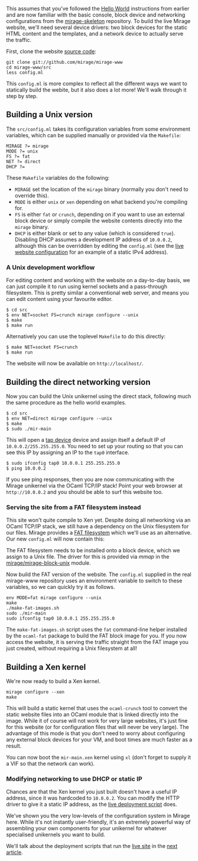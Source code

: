 This assumes that you've followed the [Hello World](/wiki/hello-world)
instructions from earlier and are now familiar with the basic console, block
device and networking configurations from the
[mirage-skeleton](https://github.com/mirage/mirage-skeleton) repository.  To
build the live Mirage website, we'll need several device drivers: two block
devices for the static HTML content and the templates, and a network device to
actually serve the traffic.

First, clone the website [source code](https://github.com/mirage/mirage-www):

```
git clone git://github.com/mirage/mirage-www
cd mirage-www/src
less config.ml
```

This `config.ml` is more complex to reflect all the different ways we want
to statically build the webite, but it also does a lot more!  We'll walk through it step by step.

## Building a Unix version

The `src/config.ml` takes its configuration variables from some environment variables,
which can be supplied manually or provided via the `Makefile`:

```
MIRAGE ?= mirage
MODE ?= unix
FS ?= fat
NET ?= direct
DHCP ?= 

```

These `Makefile` variables do the following:

* `MIRAGE` set the location of the `mirage` binary (normally you 
  don't need to override this).
* `MODE` is either `unix` or `xen` depending on what backend you're compiling for.
* `FS` is either `fat` or `crunch`, depending on if you want to use an external block device or simply compile the website contents directly into the `mirage` binary.
* `DHCP` is either blank or set to any value (which is considered `true`). Disabling DHCP assumes a development IP address of `10.0.0.2`, although this can be overridden by editing the `config.ml` (see the [live website configuration](https://github.com/mirage/mirage-www/blob/master/.travis-www.ml) for an example of a static IPv4 address).

### A Unix development workflow

For editing content and working with the website on a day-to-day basis, we can
just compile it to run using kernel sockets and a pass-through filesystem.  This
is pretty similar a conventional web server, and means you can edit content
using your favourite editor.

```
$ cd src
$ env NET=socket FS=crunch mirage configure --unix
$ make
$ make run
```

Alternatively you can use the toplevel `Makefile` to do this directly:

```
$ make NET=socket FS=crunch
$ make run
```

The website will now be available on `http://localhost/`.

## Building the direct networking version

Now you can build the Unix unikernel using the direct stack, following much the same procedure
as the hello world examples.

```
$ cd src
$ env NET=direct mirage configure --unix
$ make
$ sudo ./mir-main
```

This will open a [tap device](http://en.wikipedia.org/wiki/TUN/TAP) device and
assign itself a default IP of `10.0.0.2/255.255.255.0`.  You need to set up your
routing so that you can see this IP by assigning an IP to the `tap0` interface.

```
$ sudo ifconfig tap0 10.0.0.1 255.255.255.0
$ ping 10.0.0.2
```

If you see ping responses, then you are now communicating with the Mirage
unikernel via the OCaml TCP/IP stack!  Point your web browser at `http://10.0.0.2`
and you should be able to surf this website too.

### Serving the site from a FAT filesystem instead

This site won't quite compile to Xen yet.  Despite doing all networking via an
OCaml TCP/IP stack, we still have a dependency on the Unix filesystem for our
files.  Mirage provides a [FAT filesystem](http://github.com/mirage/ocaml-fat)
which we'll use as an alternative.  Our new `config.ml` will now contain this:

The FAT filesystem needs to be installed onto a block device, which we assign
to a Unix file.  The driver for this is provided via *mmap* in the
[mirage/mirage-block-unix](https://github.com/mirage/mirage-block-unix) module.

Now build the FAT version of the website.  The `config.ml` supplied in the real
mirage-www repository uses an environment variable to switch to these
variables, so we can quickly try it as follows.

```
env MODE=fat mirage configure --unix
make
./make-fat-images.sh
sudo ./mir-main
sudo ifconfig tap0 10.0.0.1 255.255.255.0
```

The `make-fat-images.sh` script uses the `fat` command-line helper installed
by the `ocaml-fat` package to build the FAT block image for you.
If you now access the website, it is serving the traffic straight from the
FAT image you just created, without requiring a Unix filesystem at all!

## Building a Xen kernel

We're now ready to build a Xen kernel. 

```
mirage configure --xen
make
```

This will build a static kernel that uses the `ocaml-crunch` tool to convert
the static website files into an OCaml module that is linked directly into
the image.  While it of course will not work for very large websites, it's
just fine for this website (or for configuration files that will never be
very large).  The advantage of this mode is that you don't need to worry
about configuring any external block devices for your VM, and boot times are
much faster as a result.

You can now boot the `mir-main.xen` kernel using `xl` (don't forget to supply
it a VIF so that the network can work).

### Modifying networking to use DHCP or static IP

Chances are that the Xen kernel you just built doesn't have a useful IP
address, since it was hardcoded to `10.0.0.2`.  You can modify the HTTP driver
to give it a static IP address, as the [live deployment script](https://github.com/mirage/mirage-www/blob/master/.travis-www.ml) does.

We've shown you the very low-levels of the configuration system in Mirage here.
While it's not instantly user-friendly, it's an extremely powerful way of
assembling your own components for your unikernel for whatever specialised
unikernels you want to build.

We'll talk about the deployment scripts that run the [live
site](http://openmirage.org) in the [next article](/docs/deploying-via-ci).

